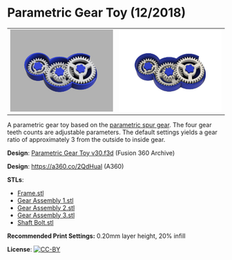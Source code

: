# Parametric Gear Toy (12/2018)

<table>
<tr>
<td><a href="images/rendering1.png"><img src="images/rendering1.thumb.png" alt="Rendering 1"/></a></td>
<td><a href="images/rendering2.png"><img src="images/rendering2.thumb.png" alt="Rendering 2"/></a></td>
</tr>
</table>

A parametric gear toy based on the [parametric spur gear](https://github.com/vsergeev/3d-gears/tree/master/parametric-spur-gear). The four gear teeth counts are adjustable parameters. The default settings yields a gear ratio of approximately 3 from the outside to inside gear.

**Design**: [Parametric Gear Toy v30.f3d](Parametric%20Gear%20Toy%20v30.f3d) (Fusion 360 Archive)

**Design**: https://a360.co/2QdHual (A360)

**STLs**:

  * [Frame.stl](stls/Frame.stl)
  * [Gear Assembly 1.stl](stls/Gear%20Assembly%201.stl)
  * [Gear Assembly 2.stl](stls/Gear%20Assembly%202.stl)
  * [Gear Assembly 3.stl](stls/Gear%20Assembly%203.stl)
  * [Shaft Bolt.stl](stls/Shaft%20Bolt.stl)

**Recommended Print Settings:** 0.20mm layer height, 20% infill

**License**: [![CC-BY](https://i.creativecommons.org/l/by/4.0/80x15.png)](http://creativecommons.org/licenses/by/4.0/)
